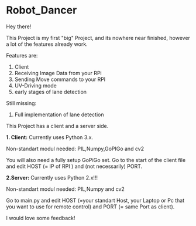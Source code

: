 # Robot_Dancer
Hey there!

This Project is my first "big" Project, and its nowhere near finished, however a lot of the features already work.

Features are:
1. Client
2. Receiving Image Data from your RPi
3. Sending Move commands to your RPI
4. UV-Driving mode
5. early stages of lane detection

Still missing:
1. Full implementation of lane detection

This Project has a client and a server side. 

<b>1. Client:</b>
Currently uses Python 3.x.

<p>Non-standart modul needed: PIL,Numpy,GoPIGo and cv2</p>
You will also need a fully setup GoPiGo set.
Go to the start of the client file and edit HOST (= IP of RPI ) and (not necessarily) PORT.

<b>2.Server: </b>
Currently uses Python 2.x!!!

<p>Non-standart modul needed: PIL,Numpy and cv2 </p>
Go to main.py and edit HOST (=your standart Host, your Laptop or Pc that you want to use for remote control) and PORT (= same Port as client).

I would love some feedback!
